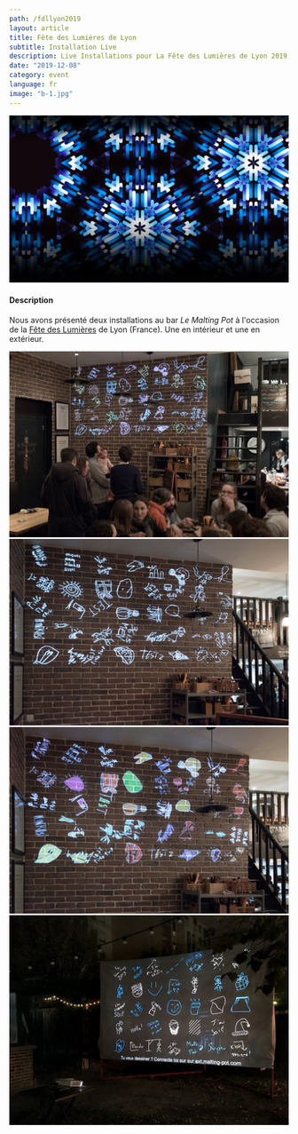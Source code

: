 ```yaml
---
path: /fdllyon2019
layout: article
title: Fête des Lumières de Lyon
subtitle: Installation Live
description: Live Installations pour La Fête des Lumières de Lyon 2019
date: "2019-12-08"
category: event
language: fr
image: "b-1.jpg"
---
```



![Cover](cover.jpg)

#### Description

Nous avons présenté deux installations au bar _Le Malting Pot_ à l'occasion de la [Fête des Lumières](//www.fetedeslumieres.lyon.fr) de Lyon (France). Une en intérieur et une en extérieur.


<photo-grid>
<img src="b-1.jpg"/>
<img src="b-2.jpg"/>
<img src="b-3.jpg"/>
<img src="b-6.jpg"/>
</photo-grid>
